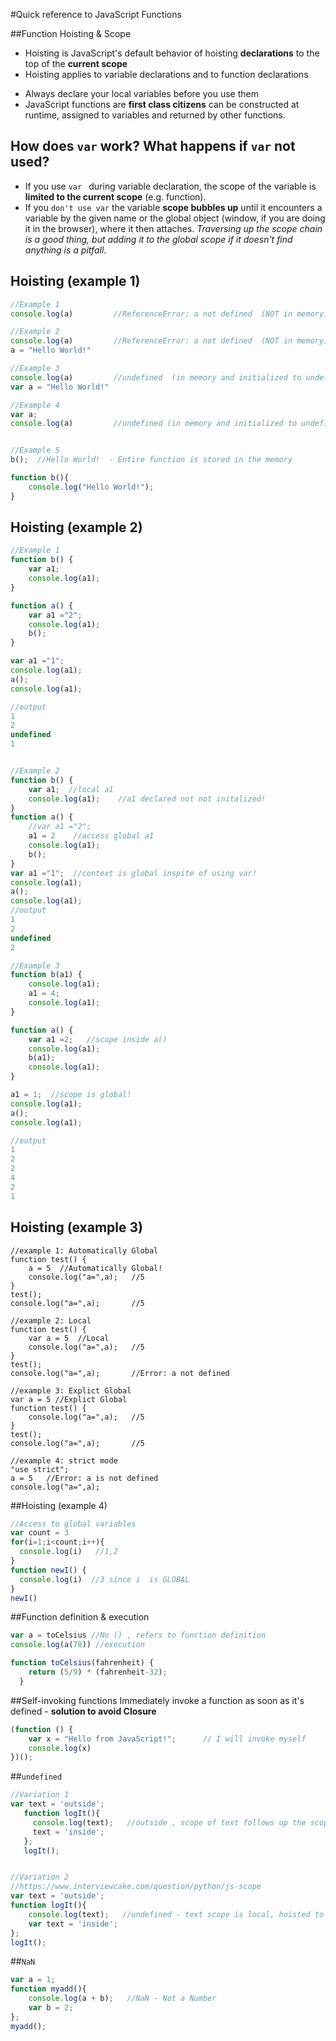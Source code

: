 #Quick reference to JavaScript Functions


##Function Hoisting & Scope
 - Hoisting is JavaScript's default behavior of hoisting **declarations** to the top of the **current scope**
 - Hoisting applies to variable declarations and to function declarations

* Always declare your local variables before you use them
* JavaScript functions are **first class citizens** can be constructed at runtime, assigned to variables and returned by other functions. 

## How does `var` work? What happens if `var` not used?
 - If you use `var ` during variable declaration, the scope of the variable is **limited to the current scope** (e.g. function). 
 - If you `don't use var` the variable **scope bubbles up** until it encounters a variable by the given name or the global object (window, if you are doing it in the browser), where it then attaches. 
   *Traversing up the scope chain is a good thing, but adding it to the global scope if it doesn't find anything is a pitfall*.


## Hoisting (example 1)
````javascript
//Example 1
console.log(a)         //ReferenceError: a not defined  (NOT in memory)

//Example 2
console.log(a)         //ReferenceError: a not defined  (NOT in memory)
a = "Hello World!"

//Example 3
console.log(a)         //undefined  (in memory and initialized to undefined, undefined is a special keyword)
var a = "Hello World!"

//Example 4
var a;
console.log(a)         //undefined (in memory and initialized to undefined, undefined is a special keyword)


//Example 5
b();  //Hello World!  - Entire function is stored in the memory

function b(){
	console.log("Hello World!");	
}
````

## Hoisting (example 2)
````javascript
//Example 1
function b() {
	var a1;
	console.log(a1);	
}

function a() {
	var a1 ="2";
	console.log(a1);
	b();
}

var a1 ="1";
console.log(a1);
a();
console.log(a1);

//output
1
2
undefined
1


//Example 2
function b() {
	var a1;  //local a1
	console.log(a1);	//a1 declared not not initalized!
}
function a() {
	//var a1 ="2";
	a1 = 2    //access global a1
	console.log(a1);
	b();
}
var a1 ="1";  //context is global inspite of using var!
console.log(a1);
a();
console.log(a1);
//output
1
2
undefined
2

//Example 3
function b(a1) {
	console.log(a1);	
	a1 = 4;
	console.log(a1);		
}

function a() {
	var a1 =2;   //scope inside a()
	console.log(a1);
	b(a1);
	console.log(a1);
}

a1 = 1;  //scope is global!
console.log(a1);
a();
console.log(a1);

//output
1
2
2
4
2
1
````

## Hoisting (example 3)
```
//example 1: Automatically Global
function test() {
	a = 5  //Automatically Global!
	console.log("a=",a);   //5
}
test();
console.log("a=",a);       //5

//example 2: Local
function test() {
	var a = 5  //Local
	console.log("a=",a);   //5
}
test();
console.log("a=",a);       //Error: a not defined

//example 3: Explict Global
var a = 5 //Explict Global
function test() {
	console.log("a=",a);   //5
}
test();
console.log("a=",a);       //5

//example 4: strict mode
"use strict";
a = 5   //Error: a is not defined
console.log("a=",a);
```


##Hoisting (example 4)
````javascript
//Access to global variables
var count = 3
for(i=1;i<count;i++){
  console.log(i)   //1,2
}
function newI() {
  console.log(i)  //3 since i  is GLOBAL
}
newI()
````

##Function definition & execution
````javascript
var a = toCelsius //No () , refers to function definition
console.log(a(78)) //execution

function toCelsius(fahrenheit) {
    return (5/9) * (fahrenheit-32);
  }
````

##Self-invoking functions
Immediately invoke a function as soon as it's defined - **solution to avoid Closure**
````javascript
(function () {
    var x = "Hello from JavaScript!";      // I will invoke myself
    console.log(x)
})();
````


##````undefined````
````javascript
//Variation 1
var text = 'outside';
   function logIt(){
     console.log(text);   //outside , scope of text follows up the scope chain 
     text = 'inside';
   };
   logIt();


//Variation 2
//https://www.interviewcake.com/question/python/js-scope
var text = 'outside';
function logIt(){
    console.log(text);   //undefined - text scope is local, hoisted to the top of the function and undefined by default
    var text = 'inside';
};
logIt();
````

##````NaN````
````javascript
var a = 1;
function myadd(){
    console.log(a + b);   //NaN - Not a Number
    var b = 2;
};
myadd();
````

